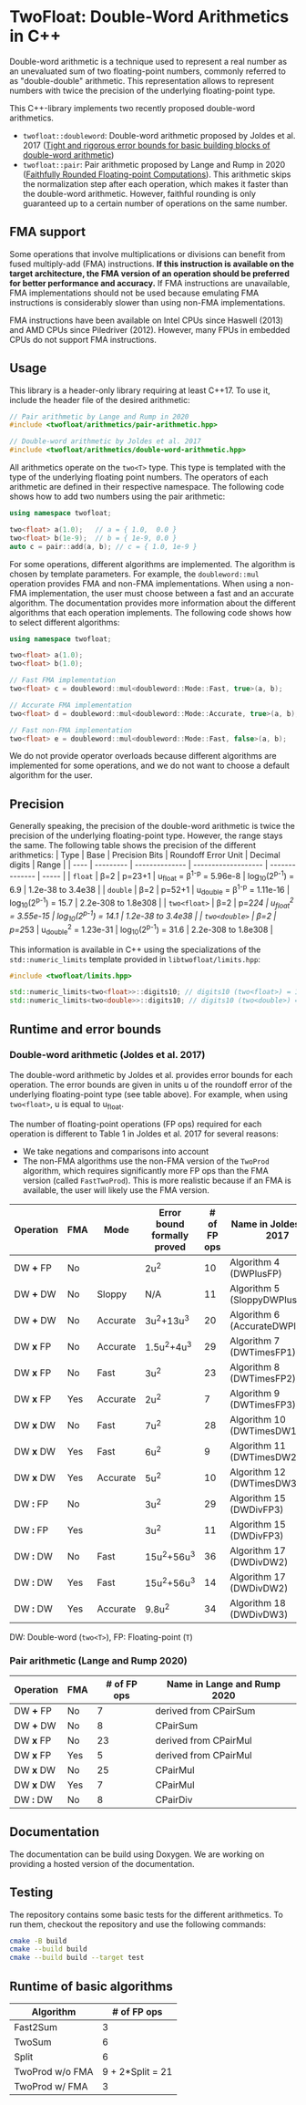 # TwoFloat: Double-Word Arithmetics in C++

Double-word arithmetic is a technique used to represent a real number as an unevaluated sum of two floating-point numbers, commonly referred to as "double-double" arithmetic. This representation allows to represent numbers with twice the precision of the underlying floating-point type. 

This C++-library implements two recently proposed double-word arithmetics.
- `twofloat::doubleword`: Double-word arithmetic  proposed by Joldes et al. 2017 ([Tight and rigorous error bounds for basic building blocks of double-word arithmetic](https://doi.org/10.1145/3121432))
- `twofloat::pair`: Pair arithmetic proposed by Lange and Rump in 2020 ([Faithfully Rounded Floating-point Computations](https://doi.org/10.1145/3290955)). This arithmetic skips the normalization step after each operation, which makes it faster than the double-word arithmetic. However, faithful rounding is only guaranteed up to a certain number of operations on the same number.


## FMA support
Some operations that involve multiplications or divisions can benefit from fused multiply-add (FMA) instructions. **If this instruction is available on the target architecture, the FMA version of an operation should be preferred for better performance and accuracy.** If FMA instructions are unavailable, FMA implementations should not be used because emulating FMA instructions is considerably slower than using non-FMA implementations. 

FMA instructions have been available on Intel CPUs since Haswell (2013) and AMD CPUs since Piledriver (2012). However, many FPUs in embedded CPUs do not support FMA instructions.


## Usage
This library is a header-only library requiring at least C++17. To use it, include the header file of the desired arithmetic:
```cpp
// Pair arithmetic by Lange and Rump in 2020
#include <twofloat/arithmetics/pair-arithmetic.hpp>

// Double-word arithmetic by Joldes et al. 2017
#include <twofloat/arithmetics/double-word-arithmetic.hpp>
```

All arithmetics operate on the `two<T>` type. This type is templated with the type of the underlying floating point numbers. The operators of each arithmetic are defined in their respective namespace. The following code shows how to add two numbers using the pair arithmetic:

```cpp
using namespace twofloat;

two<float> a(1.0);   // a = { 1.0,  0.0 }
two<float> b(1e-9);  // b = { 1e-9, 0.0 }
auto c = pair::add(a, b); // c = { 1.0, 1e-9 }
```

For some operations, different algorithms are implemented. The algorithm is chosen by template parameters. For example, the `doubleword::mul` operation provides FMA and non-FMA implementations. When using a non-FMA implementation, the user must choose between a fast and an accurate algorithm. The documentation provides more information about the different algorithms that each operation implements. The following code shows how to select different algorithms:
    
```cpp
using namespace twofloat;

two<float> a(1.0);
two<float> b(1.0);

// Fast FMA implementation
two<float> c = doubleword::mul<doubleword::Mode::Fast, true>(a, b);

// Accurate FMA implementation
two<float> d = doubleword::mul<doubleword::Mode::Accurate, true>(a, b);

// Fast non-FMA implementation
two<float> e = doubleword::mul<doubleword::Mode::Fast, false>(a, b);
```

We do not provide operator overloads because different algorithms are implemented for some operations, and we do not want to choose a default algorithm for the user.

## Precision 
Generally speaking, the precision of the double-word arithmetic is twice the precision of the underlying floating-point type. However, the range stays the same. The following table shows the precision of the different arithmetics: 
| Type | Base | Precision Bits | Roundoff Error Unit | Decimal digits | Range |
| ---- | --------- | -------------- | ------------------- | -------------- | ----- | 
| `float` | β=2 | p=23+1 | u<sub>float</sub> = β<sup>1-p</sup> = 5.96e-8 | log<sub>10</sub>(2<sup>p-1</sup>) = 6.9 | 1.2e-38 to 3.4e38 |
| `double` | β=2 | p=52+1 | u<sub>double</sub> = β<sup>1-p</sup> = 1.11e-16 | log<sub>10</sub>(2<sup>p-1</sup>) = 15.7 | 2.2e-308 to 1.8e308 |
| `two<float>` | β=2 | p=2*24 | u<sub>float</sub><sup>2</sup> = 3.55e-15 |  log<sub>10</sub>(2<sup>p-1</sup>) = 14.1 | 1.2e-38 to 3.4e38 |
| `two<double>` | β=2 | p=2*53 | u<sub>double</sub><sup>2</sup> = 1.23e-31 | log<sub>10</sub>(2<sup>p-1</sup>) = 31.6 | 2.2e-308 to 1.8e308 |


This information is available in C++ using the specializations of the `std::numeric_limits` template provided in `libtwofloat/limits.hpp`:
```cpp
#include <twofloat/limits.hpp>

std::numeric_limits<two<float>>::digits10; // digits10 (two<float>) = 14
std::numeric_limits<two<double>>::digits10; // digits10 (two<double>) = 31
```

## Runtime and error bounds
### Double-word arithmetic (Joldes et al. 2017)
The double-word arithmetic by Joldes et al. provides error bounds for each operation. The error bounds are given in units u of the roundoff error of the underlying floating-point type (see table above). For example, when using `two<float>`, u is equal to u<sub>float</sub>. 

The number of floating-point operations (FP ops) required for each operation is different to Table 1 in Joldes et al. 2017 for several reasons:
- We take negations and comparisons into account
- The non-FMA algorithms use the non-FMA version of the `TwoProd` algorithm, which requires significantly more FP ops than the FMA version (called `FastTwoProd`). This is more realistic because if an FMA is available, the user will likely use the FMA version.

| Operation | FMA | Mode | Error bound formally proved | # of FP ops | Name in Joldes et al. 2017 | 
| --------- | --- | ---- | ----------- | --------------------------- | -------------------------- |
| DW **+** FP | No | | 2u<sup>2</sup> | 10 | Algorithm 4 (DWPlusFP) |
| DW **+** DW | No | Sloppy | N/A | 11 | Algorithm 5 (SloppyDWPlusDW) |
| DW **+** DW | No | Accurate | 3u<sup>2</sup>+13u<sup>3</sup> | 20 | Algorithm 6 (AccurateDWPlusDW) |
| DW **x** FP | No | Accurate | 1.5u<sup>2</sup>+4u<sup>3</sup>  | 29 | Algorithm 7 (DWTimesFP1) |
| DW **x** FP | No | Fast | 3u<sup>2</sup> | 23 | Algorithm 8 (DWTimesFP2) |
| DW **x** FP | Yes | Accurate | 2u<sup>2</sup> | 7 | Algorithm 9 (DWTimesFP3) |
| DW **x** DW | No | Fast | 7u<sup>2</sup> | 28 | Algorithm 10 (DWTimesDW1) |
| DW **x** DW | Yes | Fast | 6u<sup>2</sup> | 9 | Algorithm 11 (DWTimesDW2) |
| DW **x** DW | Yes | Accurate | 5u<sup>2</sup> | 10 | Algorithm 12 (DWTimesDW3) |
| DW **:** FP | No |  | 3u<sup>2</sup> | 29 | Algorithm 15 (DWDivFP3) |
| DW **:** FP | Yes |  | 3u<sup>2</sup> | 11 | Algorithm 15 (DWDivFP3) |
| DW **:** DW | No | Fast | 15u<sup>2</sup>+56u<sup>3</sup> | 36 | Algorithm 17 (DWDivDW2) |
| DW **:** DW | Yes | Fast | 15u<sup>2</sup>+56u<sup>3</sup> | 14 | Algorithm 17 (DWDivDW2) |
| DW **:** DW | Yes | Accurate | 9.8u<sup>2</sup> | 34 | Algorithm 18 (DWDivDW3) |

DW: Double-word (`two<T>`), FP: Floating-point (`T`)

### Pair arithmetic (Lange and Rump 2020)

| Operation | FMA | # of FP ops | Name in Lange and Rump 2020 |
| --------- | --- | ----------- | -------------------------- |
| DW **+** FP | No | 7 | derived from CPairSum |
| DW **+** DW | No | 8 | CPairSum |
| DW **x** FP | No | 23 | derived from CPairMul |
| DW **x** FP | Yes | 5 | derived from CPairMul |
| DW **x** DW | No | 25 | CPairMul |
| DW **x** DW | Yes | 7 | CPairMul |
| DW **:** DW | No | 8 | CPairDiv |

## Documentation
The documentation can be build using Doxygen. We are working on providing a hosted version of the documentation.

## Testing
The repository contains some basic tests for the different arithmetics. To run them, checkout the repository and use the following commands:

```bash
cmake -B build
cmake --build build
cmake --build build --target test
```

## Runtime of basic algorithms
| Algorithm | # of FP ops |
| --------- | ----------- |
| Fast2Sum | 3 |
| TwoSum | 6 |
| Split | 6 |
| TwoProd w/o FMA | 9 + 2*Split = 21 |
| TwoProd w/ FMA | 3 |
